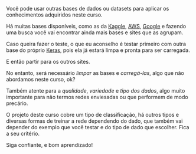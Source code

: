 Você pode usar outras bases de dados ou datasets para aplicar os conhecimentos adquiridos neste curso.

Há muitas bases disponíveis, como as da [Kaggle](https://www.kaggle.com/datasets), [AWS](https://registry.opendata.aws/), [Google](https://storage.googleapis.com/openimages/web/index.html) e fazendo uma busca você vai encontrar ainda mais bases e sites que as agrupam.

Caso queira fazer o teste, o que eu aconselho é testar primeiro com outra base do próprio [Keras](https://keras.io/datasets/), pois ela já estará limpa e pronta para ser carregada.

E então partir para os outros sites.

No entanto, será necessário _limpar_ as bases e _carregá-las_, algo que não abordamos neste curso, ok?

Também atente para a _qualidade_, _variedade_ e _tipo dos dados_, algo muito importante para não termos redes enviesadas ou que performem de modo precário.

O projeto deste curso cobre um tipo de classificação, há outros tipos e diversas formas de treinar a rede dependendo do dado, que também vai depender do exemplo que você testar e do tipo de dado que escolher. Fica a seu critério.

Siga confiante, e bom aprendizado!